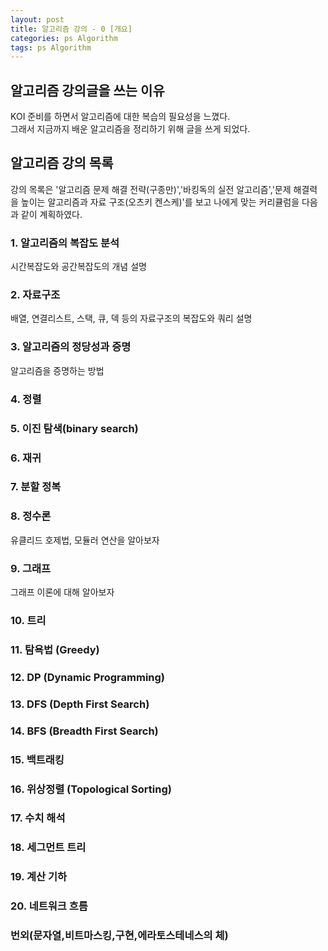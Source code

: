 ```yaml
---
layout: post
title: 알고리즘 강의 - 0 [개요]
categories: ps Algorithm
tags: ps Algorithm
---
```


## 알고리즘 강의글을 쓰는 이유
KOI 준비를 하면서 알고리즘에 대한 복습의 필요성을 느꼈다.  
그래서 지금까지 배운 알고리즘을 정리하기 위해 글을 쓰게 되었다.

## 알고리즘 강의 목록
강의 목록은 '알고리즘 문제 해결 전략(구종만)','바킹독의 실전 알고리즘','문제 해결력을 높이는 알고리즘과 자료 구조(오츠키 켄스케)'를 보고 나에게 맞는 커리큘럼을 다음과 같이 계획하였다.

### 1. 알고리즘의 복잡도 분석
시간복잡도와 공간복잡도의 개념 설명
### 2. 자료구조
배열, 연결리스트, 스택, 큐, 덱 등의 자료구조의 복잡도와 쿼리 설명
### 3. 알고리즘의 정당성과 증명
알고리즘을 증명하는 방법
### 4. 정렬
### 5. 이진 탐색(binary search)
### 6. 재귀
### 7. 분할 정복
### 8. 정수론
유클리드 호제법, 모듈러 연산을 알아보자
### 9. 그래프
그래프 이론에 대해 알아보자
### 10. 트리
### 11. 탐욕법 (Greedy)
### 12. DP (Dynamic Programming)
### 13. DFS (Depth First Search)
### 14. BFS (Breadth First Search)
### 15. 백트래킹
### 16. 위상정렬 (Topological Sorting)
### 17. 수치 해석
### 18. 세그먼트 트리
### 19. 계산 기하
### 20. 네트워크 흐름
### 번외(문자열,비트마스킹,구현,에라토스테네스의 체)